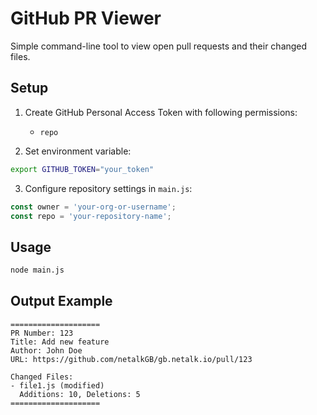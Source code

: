 # GitHub PR Viewer

Simple command-line tool to view open pull requests and their changed files.

## Setup

1. Create GitHub Personal Access Token with following permissions:
   - `repo`

2. Set environment variable:
```bash
export GITHUB_TOKEN="your_token"
```

3. Configure repository settings in `main.js`:
```javascript
const owner = 'your-org-or-username';
const repo = 'your-repository-name';
```

## Usage

```bash
node main.js
```

## Output Example

```
====================
PR Number: 123
Title: Add new feature
Author: John Doe
URL: https://github.com/netalkGB/gb.netalk.io/pull/123

Changed Files:
- file1.js (modified)
  Additions: 10, Deletions: 5
====================
```
